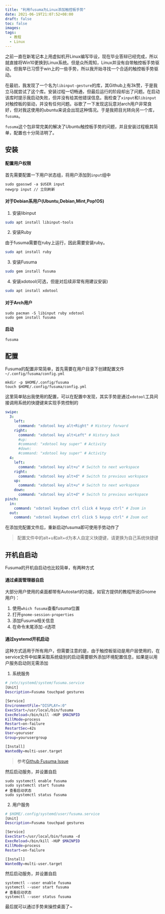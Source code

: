 ```yaml
---
title: "利用fusuma为Linux添加触控板手势"
date: 2021-06-19T21:07:52+08:00
draft: false
toc: false
images:
tags: 
  - 教程
  - Linux
---
```


之前一直在新笔记本上用虚拟机开Linux编写毕设，现在毕业答辩已经完成，所以就直接将Win10更换到Linux系统。但是众所周知，Linux并没有自带触控板手势驱动，但我早已习惯于win上的一些手势，所以我开始寻找一个合适的触控板手势驱动。

在最初，我发现了一个名为`libinput-gesture`的库，其Github上有3k赞，于是我立马就尝试了这个库。安装过程一切畅通，但最后运行的阶段却出了问题。在启动该库时提示我启动失败，但并没有给其他错误信息。我检查了`xinput`和`libinput`对触控板的驱动，并没有任何问题。谷歌了一下发现这玩意对arch用户非常良好，但对我这使用的ubuntu来说会出现这种情况。于是我把目光转向另一个库，`fusuma`。

`fusuma`这个包非常完美的解决了Ubuntu触控板手势的问题，并且安装过程极其简单，配置也十分简洁明了。

## 安装

#### 配置用户权限
首先需要配置一下用户状态组，将用户添加到`input`组中

    sudo gpasswd -a $USER input
    newgrp input // 立刻刷新

#### 对于Debian系用户(Ubuntu,Debian,Mint,Pop!OS)
1. 安装libinput
```sh
sudo apt install libinput-tools
```
2. 安装Ruby

由于fusuma需要在ruby上运行，因此需要安装ruby。
```sh
sudo apt install ruby
```
3. 安装Fusuma
```sh
sudo gem install fusuma
```
4. 安装xdotool(可选，但是对后续非常有用建议安装)
```sh
sudo apt install xdotool
```

#### 对于Arch用户

    sudo pacman -S libinput ruby xdotool
    sudo gem install fusuma

#### 启动

    fusuma

## 配置
Fusuma的配置非常简单，首先需要在用户目录下创建配置文件`~/.config/fusuma/config.yml`

    mkdir -p $HOME/.config/fusuma
    touch $HOME/.config/fusuma/config.yml

这里简单贴出我使用的配置，可以在配置中发现，其实手势是通过`xdotool`工具间接调用系统的快捷键来实现手势控制的

```yml
swipe:
  3:
    left:
      command: "xdotool key alt+Right" # History forward
    right:
      command: "xdotool key alt+Left" # History back
      #up:
      #command: "xdotool key super" # Activity
      #down:
      #command: "xdotool key super" # Activity
  4:
    left:
      command: "xdotool key alt+u" # Switch to next workspace
    right:
      command: "xdotool key alt+d" # Switch to previous workspace
    up:
      command: "xdotool key alt+u" # Switch to next workspace
    down:
      command: "xdotool key alt+d" # Switch to previous workspace
pinch:
  in:
    command: "xdotool keydown ctrl click 4 keyup ctrl" # Zoom in
  out:
    command: "xdotool keydown ctrl click 5 keyup ctrl" # Zoom out
```

在添加完配置文件后，重新启动fusuma即可使用手势动作了

> 配置文件中的alt+u和alt+d为本人自定义快捷键，请更换为自己系统快捷键

## 开机自启动
Fusuma的开机自启动也比较简单，有两种方式

#### 通过桌面管理器自启
大部分用户使用的桌面都带有Autostart的功能，如官方提供的教程所说(Gnome用户)：
1. 使用`which fusuma`查看fusuma位置
2. 打开`gnome-session-properties`
3. 添加Fusuma相关信息
4. 在命令末尾添加`-d`选项

#### 通过systemd开机启动
这种方式适用于所有用户，但需要注意的是，由于触控板驱动是用户层使用的，在service文件中如果采取系统级别的启动需要额外添加环境配置信息，如果是以用户服务启动则无需添加

1. 系统服务
```sh
# /etc/systemd/system/fusuma.service
[Unit]
Description=Fusuma touchpad gestures

[Service]
EnvironmentFile="DISPLAY=:0"
ExecStart=/usr/local/bin/fusuma
ExecReload=/bin/kill -HUP $MAINPID
KillMode=process
Restart=on-failure
RestartSec=42s
User=youruser
Group=yourusergroup

[Install]
WantedBy=multi-user.target
```
> 参考[Github Fusuma Issue](https://github.com/iberianpig/fusuma/issues/52)

然后启动服务，并设置自启

    sudo systemctl enable fusuma
    sudo systemctl start fusuma
    # 查看启动状态
    sudo systemctl status fusuma

2. 用户服务
```sh
# $HOME/.config/systemd/user/fusuma.service
[Unit]
Description=Fusuma touchpad gestures

[Service]
ExecStart=/usr/local/bin/fusuma -d
ExecReload=/bin/kill -HUP $MAINPID
KillMode=process
Restart=on-failure

[Install]
WantedBy=multi-user.target
```
然后启动服务，并设置自启

    systemctl --user enable fusuma
    systemctl --user start fusuma
    # 查看启动状态
    systemctl --user status fusuma

最后就可以通过手势来操控桌面了~